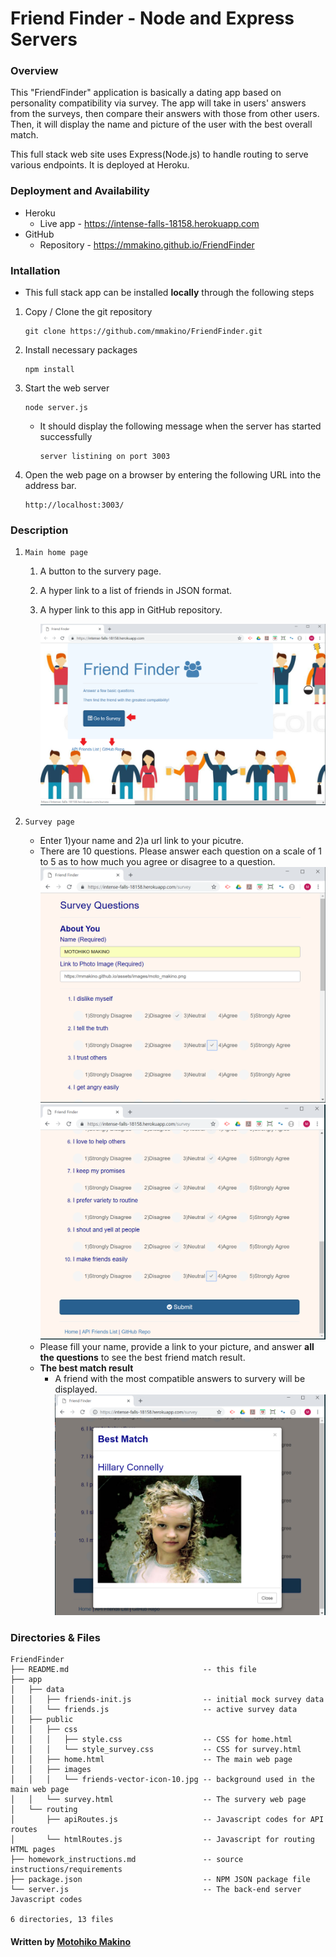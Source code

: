 # Friend Finder - Node and Express Servers

### Overview

This "FriendFinder" application is basically a dating app based on personality compatibility via survey. The app will take in users' answers from the surveys, then compare their answers with those from other users. Then, it will display the name and picture of the user with the best overall match.

This full stack web site uses Express(Node.js) to handle routing to serve various endpoints. It is deployed at Heroku.

### Deployment and Availability

* Heroku
  * Live app - https://intense-falls-18158.herokuapp.com
* GitHub
  * Repository - https://mmakino.github.io/FriendFinder

### Intallation

* This full stack app can be installed __locally__ through the following steps 

1. Copy / Clone the git repository
    ```
    git clone https://github.com/mmakino/FriendFinder.git
    ```
1. Install necessary packages
    ```
    npm install
    ```
1. Start the web server
    ```
    node server.js
    ```
    * It should display the following message when the server has started successfully
      ```
      server listining on port 3003
      ```
1. Open the web page on a browser by entering the following URL into the address bar.
    ```
    http://localhost:3003/
    ```

### Description

1. `Main home page`
   1. A button to the survery page. 
   1. A hyper link to a list of friends in JSON format.
   1. A hyper link to this app in GitHub repository.
  
      ![Demo Image home](app/public/images/demo-home.png)

1. `Survey page`
   * Enter 1)your name and 2)a url link to your picutre. 
   * There are 10 questions. Please answer each question on a scale of 1 to 5 as to how much you agree or disagree to a question.
    ![Demo Image Survey 1](app/public/images/demo-survey-top.png)
    ![Demo Image Survey 2](app/public/images/demo-survey-bottom.png)
   * Please fill your name, provide a link to your picture, and answer __all the questions__  to see the best friend match result.
   * __The best match result__
      * A friend with the most compatible answers to survery will be displayed.
      ![Demo Image Survey Result](app/public/images/demo-result.png)
      
    
### Directories & Files
```
FriendFinder
├── README.md                              -- this file
├── app
│   ├── data
│   │   ├── friends-init.js                -- initial mock survey data
│   │   └── friends.js                     -- active survey data
│   ├── public
│   │   ├── css
│   │   │   ├── style.css                  -- CSS for home.html
│   │   │   └── style_survey.css           -- CSS for survey.html
│   │   ├── home.html                      -- The main web page
│   │   ├── images
│   │   │   └── friends-vector-icon-10.jpg -- background used in the main web page
│   │   └── survey.html                    -- The survery web page
│   └── routing
│       ├── apiRoutes.js                   -- Javascript codes for API routes
│       └── htmlRoutes.js                  -- Javascript for routing HTML pages
├── homework_instructions.md               -- source instructions/requirements
├── package.json                           -- NPM JSON package file
└── server.js                              -- The back-end server Javascript codes

6 directories, 13 files
```

#### Written by [Motohiko Makino](https://mmakino.github.io/)
